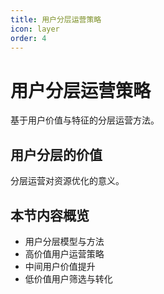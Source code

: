 ```yaml
---
title: 用户分层运营策略
icon: layer
order: 4
---
```


# 用户分层运营策略

基于用户价值与特征的分层运营方法。

## 用户分层的价值

分层运营对资源优化的意义。

## 本节内容概览

- 用户分层模型与方法
- 高价值用户运营策略
- 中间用户价值提升
- 低价值用户筛选与转化

